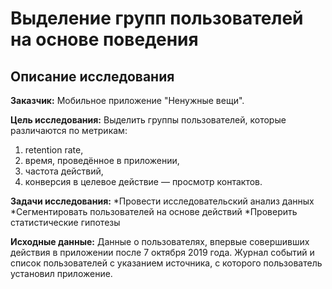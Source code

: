 # Выделение групп пользователей на основе поведения
## Описание исследования
**Заказчик:** Мобильное приложение "Ненужные вещи".

**Цель исследования:** Выделить группы пользователей, которые различаются по метрикам:

1. retention rate,
2. время, проведённое в приложении, 
3. частота действий, 
4. конверсия в целевое действие — просмотр контактов.

**Задачи исследования:** 
*Провести исследовательский анализ данных
*Сегментировать пользователей на основе действий
*Проверить статистические гипотезы

**Исходные данные:** Данные  о пользователях, впервые совершивших действия в приложении после 7 октября 2019 года. Журнал событий и список пользователей с указанием источника, с которого пользователь установил приложение.